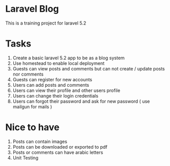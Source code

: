 # Laravel Blog

This is a training project for laravel 5.2

# Tasks 
1. Create a basic laravel 5.2 app to be as a blog system
2. Use homestead to enable local deployment
3. Guests can view posts and comments but can not create / update posts nor comments
4. Guests can register for new accounts 
5. Users can add posts and comments 
6. Users can view their profile and other users profile 
7. Users can change their login credentials 
8. Users can forgot their password and ask for new password ( use mailgun for mails ) 

# Nice to have
1. Posts can contain images
2. Posts can be downloaded or exported to pdf 
3. Posts or comments can have arabic letters
4. Unit Testing
